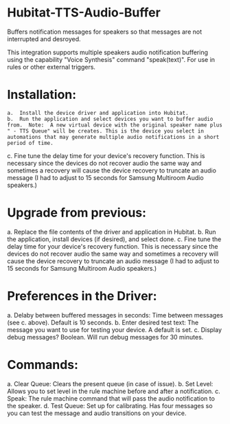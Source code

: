 # Hubitat-TTS-Audio-Buffer
Buffers  notification messages for speakers so that messages are not interrupted and desroyed.

This integration supports multiple speakers audio notification buffering using the capability "Voice Synthesis" command "speak(text)".  For use in rules or other external triggers.

# Installation:
    a.  Install the device driver and application into Hubitat.
    b.  Run the application and select devices you want to buffer audio from.  Note:  A new virtual device with the original speaker name plus  " - TTS Queue" will be creates. This is the device you select in automations that may generate multiple audio notifications in a short period of time.
c.  Fine tune the delay time for your device's recovery function.  This is
    necessary since the devices do not recover audio the same way and 
    sometimes a recovery will cause the device recovery to truncate an 
    audio message (I had to adjust to 15 seconds for Samsung Multiroom 
    Audio speakers.)
           
# Upgrade from previous:
a.  Replace the file contents of the driver and application in Hubitat.
b.  Run the application, install devices (if desired), and select done.
c.  Fine tune the delay time for your device's recovery function.  This 
    is necessary since the devices do not recover audio the same way and 
    sometimes a recovery will cause the device recovery to truncate an 
    audio message (I had to adjust to 15 seconds for Samsung Multiroom 
    Audio speakers.)
           
# Preferences in the Driver:
a.  Delaby between buffered messages in seconds:  Time between messages 
    (see c. above).  Default is 10 seconds.
b.  Enter desired test text:  The message you want to use for testing 
    your device.  A default is set.
c.  Display debug messages?  Boolean.  Will run debug messages for 30 
    minutes.

# Commands:
a.  Clear Queue:  Clears the present queue (in case of issue).
b.  Set Level:  Allows you to set level in the rule machine before and 
    after a notification.
c.  Speak:  The rule machine command that will pass the audio 
    notification to the speaker.
d.  Test Queue:  Set up for calibrating.  Has four messages so you can 
    test the message and audio transitions on your device.
